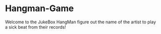 # Hangman-Game

Welcome to the JukeBox HangMan
figure out the name of the artist to play a sick beat from their records!